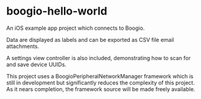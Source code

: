 # boogio-hello-world
An iOS example app project which connects to Boogio.

Data are displayed as labels and can be exported as CSV file email attachments.

A settings view controller is also included, demonstrating how to scan for and save device UUIDs.

This project uses a BoogioPeripheralNetworkManager framework which is still in development but significantly reduces the complexity of this project. As it nears completion, the framework source will be made freely available. 
